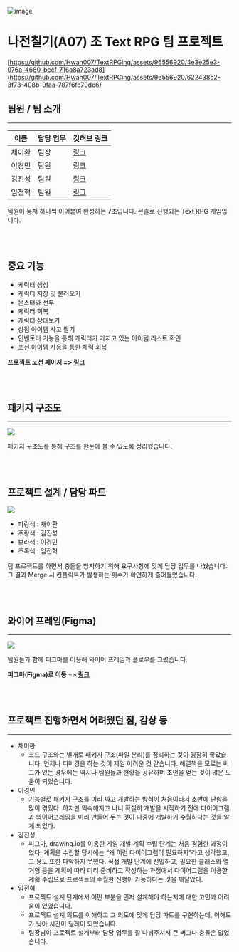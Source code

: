 ![image](https://github.com/Hwan007/TextRPGing/assets/70641418/40f1dd4e-54e2-4f20-abdd-a83fa85547b5)


# 나전칠기(A07) 조 Text RPG 팀 프로젝트


[https://github.com/Hwan007/TextRPGing/assets/96556920/4e3e25e3-076a-4680-becf-716a8a723ad8](https://github.com/Hwan007/TextRPGing/assets/96556920/622438c2-3f73-408b-9faa-787f6fc79de6)



##  팀원 / 팀 소개
---

|이름|담당 업무|깃허브 링크|
|------|---|---|
|채이환|팀장|[링크](https://github.com/Hwan007)|
|이경민|팀원|[링크](https://github.com/kminsmin)|
|김진성|팀원|[링크](https://github.com/GYALLERHORN)|
|임전혁|팀원|[링크](https://github.com/yarogono)|

팀원이 뭉쳐 하나씩 이어붙여 완성하는 7조입니다.
콘솔로 진행되는 Text RPG 게임입니다.

<br/>
<br/>

## 중요 기능
- 케릭터 생성
- 케릭터 저장 및 불러오기
- 몬스터와 전투
- 케릭터 회복
- 케릭터 상태보기
- 상점 아이템 사고 팔기
- 인벤토리 기능을 통해 케릭터가 가지고 있는 아이템 리스트 확인
- 포션 아이템 사용을 통한 체력 회복


**프로젝트 노션 페이지 => [링크](https://slime-scorpio-806.notion.site/A07-ea6a544a282946ae9521b25dfe20a5a4)**

<br/>
<br/>

## 패키지 구조도
---

<img src="https://github.com/Hwan007/TextRPGing/assets/70641418/600eae7d-e6fd-4f69-880d-2af6e5a9ad76">

패키지 구조도를 통해 구조를 한눈에 볼 수 있도록 정리했습니다.

<br/>
<br/>

## 프로젝트 설계 / 담당 파트

<img src="https://user-images.githubusercontent.com/70641418/264863929-82a2a477-47d3-4451-a60e-ebf1d622df1e.png">

- 파랑색 : 채이환
- 주황색 : 김진성
- 보라색 : 이경민
- 초록색 : 임전혁

팀 프로젝트를 하면서 충돌을 방지하기 위해 요구사항에 맞게 담당 업무를 나눴습니다.
그 결과 Merge 시 컨플릭트가 발생하는 횟수가 확연하게 줄어들었습니다.

<br/>
<br/>


## 와이어 프레임(Figma)
---

<img src="https://github.com/Hwan007/TextRPGing/assets/70641418/4060384e-43d3-4be7-9f71-8ec8f751c88e">

팀원들과 함께 피그마를 이용해 와이어 프레임과 플로우를 그렸습니다.

**피그마(Figma)로 이동 => [링크](https://www.figma.com/file/b1qzjy9DpJYyyC1VZETMZx/TextRPGing?type=design&node-id=0%3A1&mode=design&t=csMIUSWw8cEYj3Xg-1)**

<br/>
<br/>


## 프로젝트 진행하면서 어려웠던 점, 감상 등
---

- 채이환 
    - 코드 구조와는 별개로 패키지 구조(파일 분리)를 정리하는 것이 굉장히 좋았습니다. 
    언제나 디버깅을 하는 것이 제일 어려운 것 같습니다.
    해결책을 모르는 버그가 있는 경우에는 역시나 팀원들과 현황을 공유하며 조언을 얻는 것이 많은 도움이 되었습니다.
- 이경민
    - 기능별로 패키지 구조를 미리 짜고 개발하는 방식이 처음이라서 초반에 난항을 많이 겪었다. 
    하지만 익숙해지고 나니 확실히 개발을 시작하기 전에 다이어그램과 와이어프레임을 미리 만들어 두는 것이 나중에 개발하기 수월하다는 것을 알게 되었다.
- 김진성
    - 피그마, drawing.io를 이용한 게임 개발 계획 수립 단계는 처음 경험한 과정이었다. 
    계획을 수립할 당시에는 “왜 이런 다이어그램이 필요하지”라고 생각했고, 그 용도 또한 파악하지 못했다. 
    직접 개발 단계에 진입하고, 필요한 클래스와 열거형 등을 계획에 따라 미리 준비하고 작성하는 과정에서 
    다이어그램을 이용한 계획 수립으로 프로젝트의 수월한 진행이 가능하다는 것을 깨달았다. 
- 임전혁
    - 프로젝트 설계 단계에서 어떤 부분을 먼저 설계해야 하는지에 대한 고민과 어려움이 있었습니다.
    - 프로젝트 설계 의도를 이해하고 그 의도에 맞게 담당 파트를 구현하는데, 이해도가 낮아 시간이 딜레이 되었습니다.
    - 팀장님이 프로젝트 설계부터 담당 업무를 잘 나눠주셔서 큰 버그나 충돌은 없었습니다.
